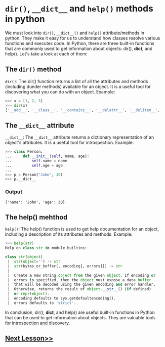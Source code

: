 # `dir()`, `__dict__` and `help()` methods in python
We must look into `dir()`,  `__dict__()` and `help()` attribute/methods in python. They make it easy for us to understand how classes resolve various functions and executes code. 
In Python, there are three built-in functions that are commonly used to get information about objects: dir(), __dict__, and help(). Let's take a look at each of them:
## The `dir()` method
`dir()`: The dir() function returns a list of all the attributes and methods (including dunder methods) available for an object. It is a useful tool for discovering what you can do with an object.
Example:

```python
>>> x = [1, 2, 3]
>>> dir(x)
['__add__', '__class__', '__contains__', '__delattr__', '__delitem__', '__dir__', '__doc__', '__eq__', '__format__', '__ge__', '__getattribute__', '__getitem__', '__gt__', '__hash__', '__iadd__', '__imul__', '__init__', '__init_subclass__', '__iter__', '__le__', '__len__', '__lt__', '__mul__', '__ne__', '__new__', '__reduce__', '__reduce_ex__', '__repr__', '__reversed__', '__rmul__', '__setattr__', '__setitem__', '__sizeof__', '__str__', '__subclasshook__', 'append', 'clear', 'copy', 'count', 'extend', 'index', 'insert', 'pop', 'remove', 'reverse', 'sort']
```

## The `__dict__` attribute
``__dict__``: The `__dict__` attribute returns a dictionary representation of an object's attributes. It is a useful tool for introspection.
Example:

```python
>>> class Person:
...     def __init__(self, name, age):
...         self.name = name
...         self.age = age
...
>>> p = Person("John", 30)
>>> p.__dict__
```
### Output
```
{'name': 'John', 'age': 30}
```
## The help() mehthod
`help()`: The help() function is used to get help documentation for an object, including a description of its attributes and methods.
Example:

```python
>>> help(str)
Help on class str in module builtins:

class str(object)
 |  str(object='') -> str
 |  str(bytes_or_buffer[, encoding[, errors]]) -> str
 |
 |  Create a new string object from the given object. If encoding or
 |  errors is specified, then the object must expose a data buffer
 |  that will be decoded using the given encoding and error handler.
 |  Otherwise, returns the result of object.__str__() (if defined)
 |  or repr(object).
 |  encoding defaults to sys.getdefaultencoding().
 |  errors defaults to 'strict'.
   ```
In conclusion, dir(), __dict__, and help() are useful built-in functions in Python that can be used to get information about objects. They are valuable tools for introspection and discovery.
## [Next Lesson>>](https://github.com/Harshita1303/Python-CodewithHarry/blob/main/72-Day-72-super-Keyword/.tutorial/Tutorial.md)
